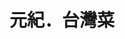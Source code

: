 ---
title: "元紀．台灣菜"
description: "元紀．台灣菜"
layout: shop
keywords:
  - 美食競賽
  - 台灣美食
  - 美食精選
datePublished: "2025-06-30"
dateModified: "2025-07-04"
city: "台中市"
district: "西屯區"
address: "台中市西屯區安和東路5號"
phone: "0423586368"
geo: "24.174323830875057, 120.62373768618482"
google_map: "https://maps.app.goo.gl/KoXqNq9PGGYY3sLG7"
footinder: "https://footinder.com.tw/%e5%8f%b0%e4%b8%ad%e5%b8%82%e8%a5%bf%e5%b1%af%e5%8d%80/362120/"
official: "https://yuen-ji.com/"
award:
  - name: "500盤"
    year: "2024"
    entries:
      - dishes:
          - "西瓜綿虱目魚湯"
          - "北港麻油薑羊腩"

---